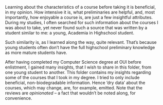 Learning about the characteristics of a course before taking it is beneficial, in my opinion. How intensive it is, what preliminaries are helpful, and, most importantly, how enjoyable a course is, are just a few insightful attributes. During my studies, I often searched for such information about the courses I was about to take, yet never found such a source that was written by a student similar to me: a young, Academia in Highschool student.

Such similarity is, as I learned along the way, quite relevant. That’s because young students often don’t have the full highschool preliminary knowledge as more mature students have. 

After having completed my Computer Science degree at OUI before enlistment, I gained many insights, that I wish to share in this folder, from one young student to another. This folder contains my insights regarding some of the courses that I took in my degree. I tried to only include beneficial, non-biodegradable information. Hence ’dry data’ about the courses, which may change, are, for example, emitted. Note that the reviews are *opinionated* – a fact that wouldn’t be noted along, for convenience.
